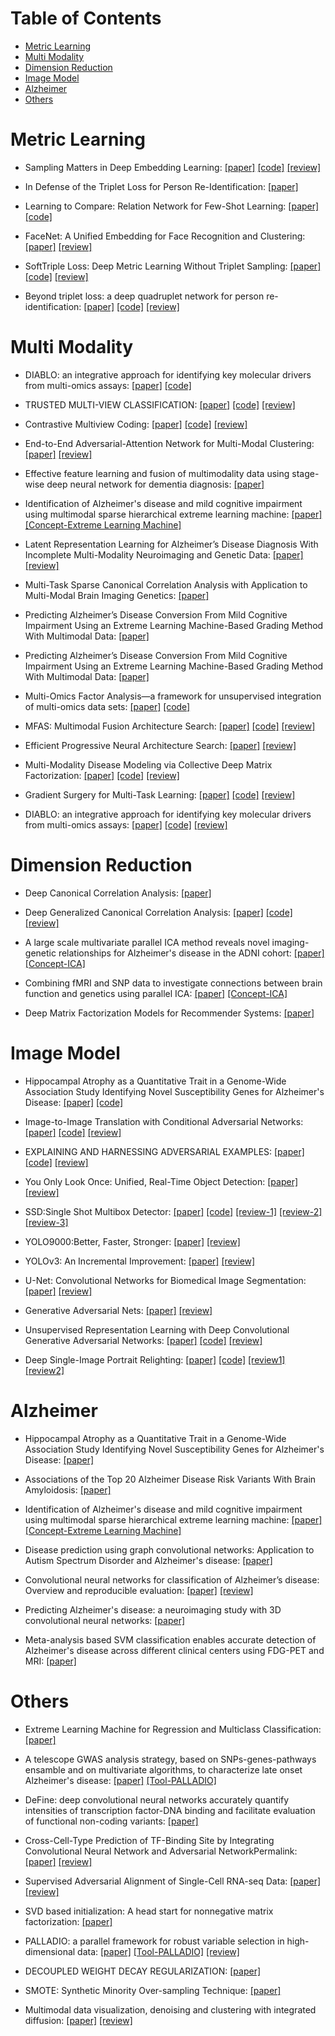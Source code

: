 # Table of Contents
* [Metric Learning](#metric-learning)
* [Multi Modality](#multi-modality)
* [Dimension Reduction](#dimension-reduction)
* [Image Model](#image-model)
* [Alzheimer](#alzheimer)
* [Others](#others)


# Metric Learning
* Sampling Matters in Deep Embedding Learning: [[paper]](https://arxiv.org/pdf/1706.07567.pdf) [[code]](https://github.com/suruoxi/DistanceWeightedSampling/blob/ea8561ad0e6d6e728e3ec121fd8cf500c52f83f8/model.py#L93) [[review]](https://wjddyd66.github.io/paper/Paper(19)Sampling_Matters_in_Deep_Embedding_Learning/)

* In Defense of the Triplet Loss for Person Re-Identification: [[paper]](https://arxiv.org/pdf/1703.07737.pdf)

* Learning to Compare: Relation Network for Few-Shot Learning: [[paper]](https://arxiv.org/pdf/1711.06025.pdf) [[code]](https://github.com/floodsung/LearningToCompare_FSL)

* FaceNet: A Unified Embedding for Face Recognition and Clustering: [[paper]](https://arxiv.org/pdf/1503.03832.pdf) [[review]](https://wjddyd66.github.io/paper/Paper(17)FaceNet/)

* SoftTriple Loss: Deep Metric Learning Without Triplet Sampling: [[paper]](https://openaccess.thecvf.com/content_ICCV_2019/papers/Qian_SoftTriple_Loss_Deep_Metric_Learning_Without_Triplet_Sampling_ICCV_2019_paper.pdf) [[code]](https://github.com/idstcv/SoftTriple/blob/master/loss/SoftTriple.py) [[review]](https://wjddyd66.github.io/paper/Paper(11)SoftTriple/)

* Beyond triplet loss: a deep quadruplet network for person re-identification: [[paper]](https://arxiv.org/pdf/1704.01719.pdf) [[code]](https://github.com/sooooojinlee/P1) [[review]](https://wjddyd66.github.io/paper/Paper(18)Quadruplet/)


# Multi Modality
* DIABLO: an integrative approach for identifying key molecular drivers from multi-omics assays: [[paper]](https://pubmed.ncbi.nlm.nih.gov/30657866/)
 [[code]](https://github.com/singha53/diablo)

* TRUSTED MULTI-VIEW CLASSIFICATION: [[paper]](https://openreview.net/pdf?id=OOsR8BzCnl5) [[code]](https://github.com/hanmenghan/TMC) [[review]](https://wjddyd66.github.io/paper/Paper(14)TRUSTED_MULTI_VIEW_CLASSIFICATION/)

* Contrastive Multiview Coding: [[paper]](https://arxiv.org/pdf/1906.05849.pdf) [[code]](https://github.com/HobbitLong/CMC) [[review]](https://wjddyd66.github.io/paper/Paper(15)Contrastive_Multiview_Coding/)

* End-to-End Adversarial-Attention Network for Multi-Modal Clustering: [[paper]](https://openaccess.thecvf.com/content_CVPR_2020/papers/Zhou_End-to-End_Adversarial-Attention_Network_for_Multi-Modal_Clustering_CVPR_2020_paper.pdf) [[review]](https://wjddyd66.github.io/paper/Paper(12)Multi_Modal_Clustering/)

* Effective feature learning and fusion of multimodality data using stage-wise deep neural network for dementia diagnosis: [[paper]](https://pubmed.ncbi.nlm.nih.gov/30381863/)

* Identification of Alzheimer's disease and mild cognitive impairment using multimodal sparse hierarchical extreme learning machine: [[paper]](https://pubmed.ncbi.nlm.nih.gov/29736986/) [[Concept-Extreme Learning Machine]](https://wjddyd66.github.io/paper/Paper(3)ExtrmeLearningMachine/)

* Latent Representation Learning for Alzheimer’s Disease Diagnosis With Incomplete Multi-Modality Neuroimaging and Genetic Data: [[paper]](https://ieeexplore.ieee.org/stamp/stamp.jsp?tp=&arnumber=8698846&tag=1) [[review]](https://wjddyd66.github.io/paper/Paper(6)Latent_Representation_Learning_for_Alzheimer-s_Disease_Diagnosis_With_Incomplete_Multi-Modality_Neuroimaging_and_Genetic_Data/)

* Multi-Task Sparse Canonical Correlation Analysis with Application to Multi-Modal Brain Imaging Genetics: [[paper]](https://ieeexplore.ieee.org/document/8869839)

* Predicting Alzheimer’s Disease Conversion From Mild Cognitive Impairment Using an Extreme Learning Machine-Based Grading Method With Multimodal Data: [[paper]](https://www.frontiersin.org/articles/10.3389/fnagi.2020.00077/full)

* Predicting Alzheimer’s Disease Conversion From Mild Cognitive Impairment Using an Extreme Learning Machine-Based Grading Method With Multimodal Data: [[paper]](https://www.frontiersin.org/articles/10.3389/fnagi.2020.00077/full)

* Multi-Omics Factor Analysis—a framework for unsupervised integration of multi-omics data sets: [[paper]](https://www.embopress.org/doi/full/10.15252/msb.20178124) [[code]](https://github.com/bioFAM/MOFA)

* MFAS: Multimodal Fusion Architecture Search: [[paper]](https://openaccess.thecvf.com/content_CVPR_2019/papers/Perez-Rua_MFAS_Multimodal_Fusion_Architecture_Search_CVPR_2019_paper.pdf) [[code]](https://github.com/jperezrua/mfas) [[review]](https://wjddyd66.github.io/paper/Paper(4)MFAS/)

* Efficient Progressive Neural Architecture Search: [[paper]](http://www.bmva.org/bmvc/2018/contents/papers/0291.pdf) [[review]](https://wjddyd66.github.io/paper/Paper(4)MFAS/)

* Multi-Modality Disease Modeling via Collective Deep Matrix Factorization: [[paper]](https://dl.acm.org/doi/10.1145/3097983.3098164) [[code]](https://github.com/illidanlab/SourceCode-Multi-Modality-Disease-Modeling-CDMF) [[review]](https://wjddyd66.github.io/machine%20learning/Theory(12)CDMF/)

* Gradient Surgery for Multi-Task Learning: [[paper]](https://proceedings.neurips.cc/paper/2020/file/3fe78a8acf5fda99de95303940a2420c-Paper.pdf) [[code]](https://github.com/WeiChengTseng/Pytorch-PCGrad) [[review]](https://wjddyd66.github.io/paper/Paper(10)PCGrad/)

* DIABLO: an integrative approach for identifying key molecular drivers from multi-omics assays: [[paper]](https://www.ncbi.nlm.nih.gov/pmc/articles/PMC6735831/pdf/bty1054.pdf) [[code]](https://github.com/singha53/diablo) [[review]](https://wjddyd66.github.io/paper/Paper(21)DiaBLO/)


# Dimension Reduction
* Deep Canonical Correlation Analysis: [[paper]](https://proceedings.mlr.press/v28/andrew13.html)

* Deep Generalized Canonical Correlation Analysis: [[paper]](https://aclanthology.org/W19-4301.pdf) [[code]](https://github.com/arminarj/DeepGCCA-pytorch) [[review]](https://wjddyd66.github.io/paper/Paper(11)DeepCCA/)

* A large scale multivariate parallel ICA method reveals novel imaging-genetic relationships for Alzheimer's disease in the ADNI cohort: [[paper]](https://pubmed.ncbi.nlm.nih.gov/22245343/) [[Concept-ICA]](https://wjddyd66.github.io/machine%20learning/Theory(11)ICA/)

* Combining fMRI and SNP data to investigate connections between brain function and genetics using parallel ICA: [[paper]](https://pubmed.ncbi.nlm.nih.gov/18072279/) [[Concept-ICA]](https://wjddyd66.github.io/machine%20learning/Theory(11)ICA/)

* Deep Matrix Factorization Models for Recommender Systems: [[paper]](https://www.ijcai.org/Proceedings/2017/0447.pdf)


# Image Model
* Hippocampal Atrophy as a Quantitative Trait in a Genome-Wide Association Study Identifying Novel Susceptibility Genes for Alzheimer's Disease: [[paper]](https://arxiv.org/pdf/2004.14133.pdf) [[code]](https://github.com/DengPingFan/Inf-Net)

* Image-to-Image Translation with Conditional Adversarial Networks: [[paper]](https://arxiv.org/pdf/1611.07004.pdf) [[code]](https://www.tensorflow.org/tutorials/generative/pix2pix) [[review]](https://wjddyd66.github.io/tnesorflow2.0/Tensorflow2.0(1)/)

* EXPLAINING AND HARNESSING ADVERSARIAL EXAMPLES: [[paper]](https://arxiv.org/pdf/1412.6572.pdf) [[code]](https://www.tensorflow.org/tutorials/generative/adversarial_fgsm?hl=ko) [[review]](https://wjddyd66.github.io/tnesorflow2.0/Tensorflow2.0(12)/)

* You Only Look Once: Unified, Real-Time Object Detection: [[paper]](https://arxiv.org/pdf/1506.02640.pdf) [[review]](https://wjddyd66.github.io/tnesorflow2.0/Tensorflow2.0(14)/)

* SSD:Single Shot Multibox Detector: [[paper]](https://arxiv.org/pdf/1512.02325.pdf) [[code]](https://github.com/ChunML/ssd-tf2) [[review-1]](https://wjddyd66.github.io/tnesorflow2.0/Tensorflow2.0(15)/) [[review-2]](https://wjddyd66.github.io/tnesorflow2.0/Tensorflow2.0(16)/) [[review-3]](https://wjddyd66.github.io/tnesorflow2.0/Tensorflow2.0(17)/)

* YOLO9000:Better, Faster, Stronger: [[paper]](https://arxiv.org/pdf/1612.08242.pdf) [[review]](https://wjddyd66.github.io/tnesorflow2.0/Tensorflow2.0(18)/)

* YOLOv3: An Incremental Improvement: [[paper]](https://pjreddie.com/media/files/papers/YOLOv3.pdf) [[review]](https://wjddyd66.github.io/tnesorflow2.0/Tensorflow2.0(19)/)

* U-Net: Convolutional Networks for Biomedical Image Segmentation: [[paper]](https://arxiv.org/pdf/1505.04597.pdf) [[review]](https://wjddyd66.github.io/pytorch/Pytorch-Unet/)

* Generative Adversarial Nets: [[paper]](https://papers.nips.cc/paper/2014/file/5ca3e9b122f61f8f06494c97b1afccf3-Paper.pdf) [[review]](https://wjddyd66.github.io/pytorch/Pytorch-GAN/)

* Unsupervised Representation Learning with Deep Convolutional Generative Adversarial Networks: [[paper]](https://arxiv.org/pdf/1511.06434.pdf) [[code]](https://pytorch.org/tutorials/beginner/dcgan_faces_tutorial.html) [[review]](https://wjddyd66.github.io/pytorch/Pytorch-DCGAN/)

* Deep Single-Image Portrait Relighting: [[paper]](https://zhhoper.github.io/paper/zhou_ICCV2019_DPR.pdf) [[code]](https://github.com/zhhoper/DPR) [[review1]](https://wjddyd66.github.io/paper/DPR(22)/) [[review2]](https://wjddyd66.github.io/paper/DPR_Code(22)/)


# Alzheimer
* Hippocampal Atrophy as a Quantitative Trait in a Genome-Wide Association Study Identifying Novel Susceptibility Genes for Alzheimer's Disease: [[paper]](https://journals.plos.org/plosone/article?id=10.1371/journal.pone.0006501)

* Associations of the Top 20 Alzheimer Disease Risk Variants With Brain Amyloidosis: [[paper]](https://pubmed.ncbi.nlm.nih.gov/29340569/)

* Identification of Alzheimer's disease and mild cognitive impairment using multimodal sparse hierarchical extreme learning machine: [[paper]](https://pubmed.ncbi.nlm.nih.gov/29736986/) [[Concept-Extreme Learning Machine]](https://wjddyd66.github.io/paper/Paper(3)ExtrmeLearningMachine/)

* Disease prediction using graph convolutional networks: Application to Autism Spectrum Disorder and Alzheimer's disease: [[paper]](https://pubmed.ncbi.nlm.nih.gov/29890408/)

* Convolutional neural networks for classification of Alzheimer’s disease: Overview and reproducible evaluation: [[paper]](https://www.sciencedirect.com/science/article/pii/S1361841520300591#bib0003) [[review]](https://wjddyd66.github.io/paper/Paper(8)Alzhimer's-Disease-CNN/)

* Predicting Alzheimer's disease: a neuroimaging study with 3D convolutional neural networks: [[paper]](https://arxiv.org/abs/1502.02506)

* Meta-analysis based SVM classification enables accurate detection of Alzheimer's disease across different clinical centers using FDG-PET and MRI: [[paper]](https://www.sciencedirect.com/science/article/pii/S0925492712000856?via%3Dihub3)


# Others
* Extreme Learning Machine for Regression and Multiclass Classification: [[paper]](https://ieeexplore.ieee.org/document/6035797)

* A telescope GWAS analysis strategy, based on SNPs-genes-pathways ensamble and on multivariate algorithms, to characterize late onset Alzheimer's disease: [[paper]](https://pubmed.ncbi.nlm.nih.gov/32694537/) [[Tool-PALLADIO]](https://wjddyd66.github.io/paper/Paper(9)PALLADIO/)

* DeFine: deep convolutional neural networks accurately quantify intensities of transcription factor-DNA binding and facilitate evaluation of functional non-coding variants: [[paper]](https://pubmed.ncbi.nlm.nih.gov/29617928/)

* Cross-Cell-Type Prediction of TF-Binding Site by Integrating Convolutional Neural Network and Adversarial NetworkPermalink: [[paper]](https://www.ncbi.nlm.nih.gov/pmc/articles/PMC6679139/pdf/ijms-20-03425.pdf) [[review]](https://wjddyd66.github.io/paper/Paper(1)/)

* Supervised Adversarial Alignment of Single-Cell RNA-seq Data: [[paper]](https://www.biorxiv.org/content/10.1101/2020.01.06.896621v1.full.pdf) [[review]](https://wjddyd66.github.io/paper/Paper(2)/)

* SVD based initialization: A head start for nonnegative matrix factorization: [[paper]](https://www.sciencedirect.com/science/article/pii/S0031320307004359) 

* PALLADIO: a parallel framework for robust variable selection in high-dimensional data: [[paper]](https://ieeexplore.ieee.org/stamp/stamp.jsp?tp=&arnumber=7836840) [[Tool-PALLADIO]](http://slipguru.github.io/palladio/) [[review]](https://wjddyd66.github.io/paper/Paper(9)PALLADIO/)

* DECOUPLED WEIGHT DECAY REGULARIZATION: [[paper]](https://arxiv.org/pdf/1711.05101.pdf)

* SMOTE: Synthetic Minority Over-sampling Technique: [[paper]](https://arxiv.org/pdf/1106.1813.pdf)

* Multimodal data visualization, denoising and clustering with integrated diffusion: [[paper]](https://arxiv.org/pdf/2102.06757.pdf) [[review]](https://wjddyd66.github.io/paper/Paper(20)Multi_Modal_Visualization/)
